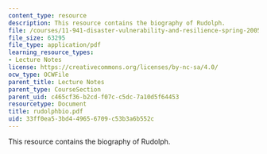 ```yaml
---
content_type: resource
description: This resource contains the biography of Rudolph.
file: /courses/11-941-disaster-vulnerability-and-resilience-spring-2005/33ff0ea53bd449656709c53b3a6b552c_rudolphbio.pdf
file_size: 63295
file_type: application/pdf
learning_resource_types:
- Lecture Notes
license: https://creativecommons.org/licenses/by-nc-sa/4.0/
ocw_type: OCWFile
parent_title: Lecture Notes
parent_type: CourseSection
parent_uid: c465cf36-b2cd-f07c-c5dc-7a10d5f64453
resourcetype: Document
title: rudolphbio.pdf
uid: 33ff0ea5-3bd4-4965-6709-c53b3a6b552c
---
```

This resource contains the biography of Rudolph.